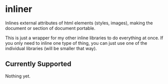 # inliner
Inlines external attributes of html elements (styles, images), making the document or section of document portable.

This is just a wrapper for my other inline libraries to do everything at once. If you only need to inline one type of thing, you can just use one of the individual libraries (will be smaller that way).

## Currently Supported
Nothing yet.
